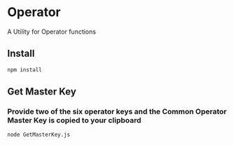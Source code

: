 # Operator
A Utility for Operator functions

## Install
``` bash
npm install
```

## Get Master Key
### Provide two of the six operator keys and the Common Operator Master Key is copied to your clipboard
``` bash
node GetMasterKey.js
```
